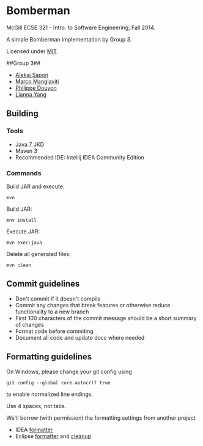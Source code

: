 # Bomberman #

McGill ECSE 321 - Intro. to Software Engineering, Fall 2014.

A simple Bomberman implementation by Group 3.

Licensed under [MIT](LICENSE.txt).

##Group 3##

- [Aleksi Sapon](https://github.com/DDoS)
- [Marco Manglaviti](https://github.com/marcomang)
- [Philippe Douyon](https://github.com/philippe-d)
- [Lianna Yang](https://github.com/liannayang)

## Building ##

### Tools ###
- Java 7 JKD
- Maven 3
- Recommended IDE: Intellij IDEA Community Edition

### Commands ###

Build JAR and execute:

    mvn

Build JAR:

    mnv install

Execute JAR:

    mvn exec:java

Delete all generated files:

    mvn clean

## Commit guidelines ##

- Don't commit if it doesn't compile
- Commit any changes that break features or otherwise reduce functionality to a new branch
- First 100 characters of the commit message should be a short summary of changes
- Format code before commiting
- Document all code and update docs where needed

## Formatting guidelines ##

On Windows, please change your git config using

    git config --global core.autocrlf true

to enable normalized line endings.

Use 4 spaces, not tabs.

We'll borrow (with permission) the formatting settings from another project
- IDEA [formatter](doc/spout_formatting/IntelliJ/Spout.xml)
- Eclipse [formatter](doc/spout_formatting/Eclipse/formatter.xml) and [cleanup](doc/spout_formatting/Eclipse/cleanup.xml)
